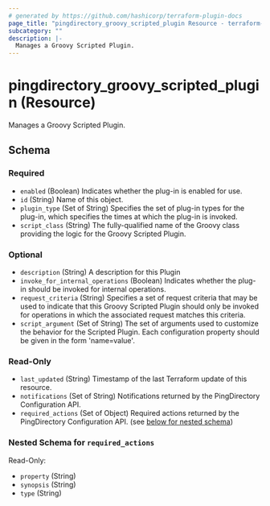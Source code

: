 ```yaml
---
# generated by https://github.com/hashicorp/terraform-plugin-docs
page_title: "pingdirectory_groovy_scripted_plugin Resource - terraform-provider-pingdirectory"
subcategory: ""
description: |-
  Manages a Groovy Scripted Plugin.
---
```


# pingdirectory_groovy_scripted_plugin (Resource)

Manages a Groovy Scripted Plugin.



<!-- schema generated by tfplugindocs -->
## Schema

### Required

- `enabled` (Boolean) Indicates whether the plug-in is enabled for use.
- `id` (String) Name of this object.
- `plugin_type` (Set of String) Specifies the set of plug-in types for the plug-in, which specifies the times at which the plug-in is invoked.
- `script_class` (String) The fully-qualified name of the Groovy class providing the logic for the Groovy Scripted Plugin.

### Optional

- `description` (String) A description for this Plugin
- `invoke_for_internal_operations` (Boolean) Indicates whether the plug-in should be invoked for internal operations.
- `request_criteria` (String) Specifies a set of request criteria that may be used to indicate that this Groovy Scripted Plugin should only be invoked for operations in which the associated request matches this criteria.
- `script_argument` (Set of String) The set of arguments used to customize the behavior for the Scripted Plugin. Each configuration property should be given in the form 'name=value'.

### Read-Only

- `last_updated` (String) Timestamp of the last Terraform update of this resource.
- `notifications` (Set of String) Notifications returned by the PingDirectory Configuration API.
- `required_actions` (Set of Object) Required actions returned by the PingDirectory Configuration API. (see [below for nested schema](#nestedatt--required_actions))

<a id="nestedatt--required_actions"></a>
### Nested Schema for `required_actions`

Read-Only:

- `property` (String)
- `synopsis` (String)
- `type` (String)


